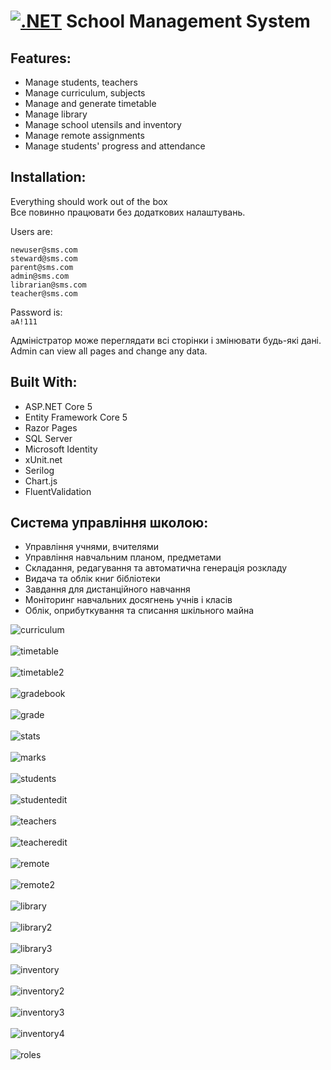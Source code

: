﻿[![.NET](https://github.com/gform/schoolmanagement/actions/workflows/dotnet.yml/badge.svg)](https://github.com/gform/schoolmanagement/actions/workflows/dotnet.yml)
School Management System<br />
==============================
Features:<br />
---------------
- Manage students, teachers
- Manage curriculum, subjects
- Manage and generate timetable
- Manage library
- Manage school utensils and inventory
- Manage remote assignments
- Manage students' progress and attendance

Installation:<br />
---------------
Everything should work out of the box<br />
Все повинно працювати без додаткових налаштувань.<br />

Users are:
```
newuser@sms.com
steward@sms.com
parent@sms.com
admin@sms.com
librarian@sms.com
teacher@sms.com
```
Password is:<br />
`aA!111`

Адміністратор може переглядати всі сторінки і змінювати будь-які дані.<br />
Admin can view all pages and change any data.

Built With:<br />
--------------------
- ASP.NET Core 5
- Entity Framework Core 5
- Razor Pages
- SQL Server
- Microsoft Identity
- xUnit.net
- Serilog
- Chart.js
- FluentValidation

Система управління школою:<br />
---------------------------------
- Управління учнями, вчителями
- Управління навчальним планом, предметами
- Складання, редагування та автоматична генерація розкладу
- Видача та облік книг бібліотеки
- Завдання для дистанційного навчання
- Моніторинг навчальних досягнень учнів і класів
- Облік, оприбуткування та списання шкільного майна

![curriculum](screenshots/curriculum.png)<br /><br />
![timetable](screenshots/timetable.png)<br /><br />
![timetable2](screenshots/timetable2.png)<br /><br />
![gradebook](screenshots/gradebook.png)<br /><br />
![grade](screenshots/grade.png)<br /><br />
![stats](screenshots/stats.png)<br /><br />
![marks](screenshots/marks.png)<br /><br />
![students](screenshots/students.png)<br /><br />
![studentedit](screenshots/studentedit.png)<br /><br />
![teachers](screenshots/teachers.png)<br /><br />
![teacheredit](screenshots/teacheredit.png)<br /><br />
![remote](screenshots/remote.png)<br /><br />
![remote2](screenshots/remote2.png)<br /><br />
![library](screenshots/library.png)<br /><br />
![library2](screenshots/library2.png)<br /><br />
![library3](screenshots/library3.png)<br /><br />
![inventory](screenshots/inventory.png)<br /><br />
![inventory2](screenshots/inventory2.png)<br /><br />
![inventory3](screenshots/inventory3.png)<br /><br />
![inventory4](screenshots/inventory4.png)<br /><br />
![roles](screenshots/roles.png)<br /><br />